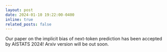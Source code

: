 ```yaml
---
layout: post
date: 2024-01-10 19:22:00-0400
inline: true
related_posts: false
---
```


Our paper on the implicit bias of next-token prediction has been accepted by AISTATS 2024! Arxiv version will be out soon. 